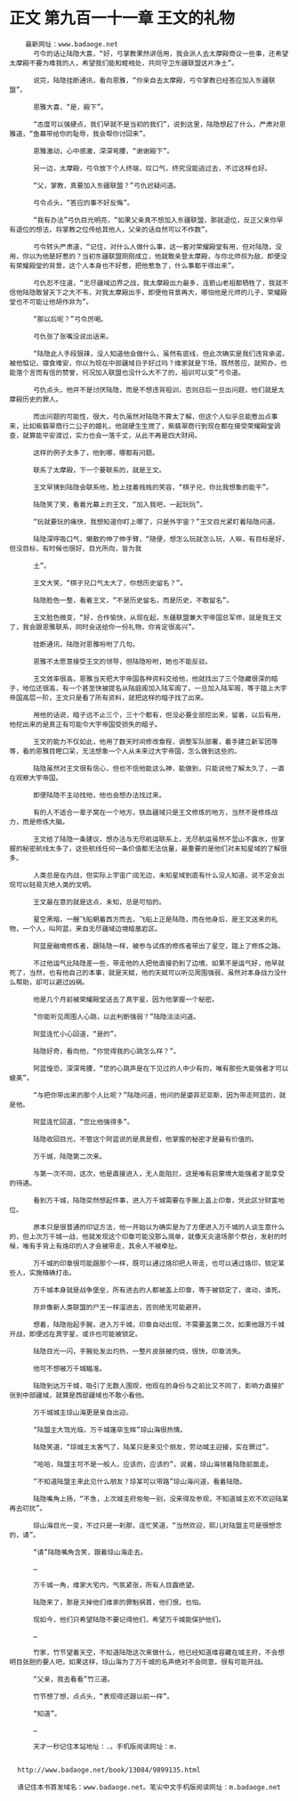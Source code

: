# 正文 第九百一十一章 王文的礼物
        最新网址：www.badaoge.net
          弓令的话让陆隐大喜，“好，弓掌教果然讲信用，我会派人去太摩殿商议一些事，还希望太摩殿不要为难我的人，希望我们能和睦相处，共同守卫东疆联盟这片净土”。
      
          说完，陆隐挂断通讯，看向恩雅，“你亲自去太摩殿，弓令掌教已经答应加入东疆联盟”。
      
          恩雅大喜，“是，殿下”。
      
          “态度可以强硬点，我们早就不是当初的我们”，说到这里，陆隐想起了什么，严肃对恩雅道，“鱼幕带给你的耻辱，我会帮你讨回来”。
      
          恩雅激动，心中感激，深深弯腰，“谢谢殿下”。
      
          另一边，太摩殿，弓令放下个人终端，叹口气，终究没能逃过去，不过这样也好。
      
          “父，掌教，真要加入东疆联盟？”弓仇迟疑问道。
      
          弓令点头，“答应的事不好反悔”。
      
          “我有办法”弓仇目光明亮，“如果父亲真不想加入东疆联盟，那就退位，反正父亲你早有退位的想法，将掌教之位传给其他人，父亲的话自然可以不作数”。
      
          弓令转头严肃道，“记住，对什么人做什么事，这一套对荣耀殿堂有用，但对陆隐，没用，你以为他是好惹的？当初东疆联盟刚刚成立，他就敢亲登太摩殿，与你北师叔为敌，即便没有荣耀殿堂的背景，这个人本身也不好惹，把他惹急了，什么事都干得出来”。
      
          弓仇忍不住道，“无尽疆域边界之战，我太摩殿出力最多，连箭山老祖都牺牲了，我就不信他陆隐敢冒天下之大不韦，对我太摩殿出手，即便他背景再大，哪怕他是元师的儿子，荣耀殿堂也不可能让他胡作非为”。
      
          “那以后呢？”弓令厉喝。
      
          弓仇张了张嘴没说出话来。
      
          “陆隐此人手段狠辣，没人知道他会做什么，虽然有底线，但此次确实是我们违背承诺，被他惦记，寝食难安，你以为现在中部疆域日子好过吗？维家就是下场，既然答应，就照办，也能落个言而有信的赞誉，何况加入联盟也没什么大不了的，祖训可以变”弓令道。
      
          弓仇点头，他并不是讨厌陆隐，而是不想违背祖训，否则日后一旦出问题，他们就是太摩殿历史的罪人。
      
          而出问题的可能性，很大，弓仇虽然对陆隐不算太了解，但这个人似乎总能惹出点事来，比如紫翡翠商行二公子的婚礼，他就硬生生搅了，紫翡翠商行到现在都在接受荣耀殿堂调查，就算能平安渡过，实力也会一落千丈，从此不再是四大财阀。
      
          这样的例子太多了，他到哪，哪都有问题。
      
          联系了太摩殿，下一个要联系的，就是王文。
      
          王文早猜到陆隐会联系他，脸上挂着贱贱的笑容，“棋子兄，你比我想象的能干”。
      
          陆隐笑了笑，看着光幕上的王文，“加入我吧，一起玩玩”。
      
          “玩就要玩的痛快，我想知道你盯上哪了，只是外宇宙？”王文目光紧盯着陆隐问道。
      
          陆隐深呼吸口气，懒散的伸了伸手臂，“随便，想怎么玩就怎么玩，人嘛，有目标是好，但没目标，有时候也很好，目光所向，皆为我
      
          土”。
      
          王文大笑，“棋子兄口气太大了，你想历史留名？”。
      
          陆隐脸色一整，看着王文，“不是历史留名，而是历史，不敢留名”。
      
          王文脸色微变，“好，合作愉快，从现在起，东疆联盟兼大宇帝国总军师，就是我王文了，我会跟恩雅联系，同时会送给你一份礼物，你肯定很高兴”。
      
          挂断通讯，陆隐对恩雅吩咐了几句。
      
          恩雅不太愿意接受王文的领导，但陆隐吩咐，她也不能反驳。
      
          王文效率很高，恩雅当天把大宇帝国各种资料交给他，他就找出了三个隐藏很深的暗子，地位还很高，有一个甚至快被提名从陆庭阁加入陆军阁了，一旦加入陆军阁，等于踏上大宇帝国高层一阶，王文只是看了所有资料，就把这样的暗子找了出来。
      
          用他的话说，暗子远不止三个，三十个都有，但没必要全部挖出来，留着，以后有用，他挖出来的是真正有可能令大宇帝国受损失的暗子。
      
          王文的能力不仅如此，他用了数天时间修改章程，调整军队部署，着手建立新军团等等，看的恩雅目瞪口呆，无法想象一个人从未来过大宇帝国，怎么做到这些的。
      
          陆隐虽然对王文很有信心，但也不信他能这么神，能做到，只能说他了解太久了，一直在观察大宇帝国。
      
          即便陆隐不主动找他，他也会想办法找过来。
      
          有的人不适合一辈子窝在一个地方，铁血疆域只是王文修炼的地方，当然不是修炼战力，而是修炼大脑。
      
          王文给了陆隐一条建议，想办法与无尽航运联系上，无尽航运虽然不显山不露水，但掌握的秘密航线太多了，这些航线任何一条价值都无法估量，最重要的是他们对未知星域的了解很多。
      
          人类总是在内战，但实际上宇宙广阔无边，未知星域到底有什么没人知道，说不定会出现可以轻易灭绝人类的文明。
      
          王文最在意的就是这点，未知，总是可怕的。
      
          星空黑暗，一艘飞船朝着西方而去，飞船上正是陆隐，而在他身后，是王文送来的礼物，一个人，叫阿蓝，来自无尽疆域边境暗凰岩区。
      
          阿蓝是融境修炼者，跟陆隐一样，被参与试炼的修炼者带出了星空，踏上了修炼之路。
      
          不过他运气比陆隐差一些，带走他的人把他直接扔到了边境，如果不是运气好，他早就死了，当然，也有他自己的本事，就是天赋，他的天赋可以听见周围强弱，虽然对本身战力没什么帮助，却可以避过凶祸。
      
          他是几个月前被荣耀殿堂送去了真宇星，因为他掌握一个秘密。
      
          “你能听见周围人心跳，以此判断强弱？”陆隐淡淡问道。
      
          阿蓝连忙小心回道，“是的”。
      
          陆隐好奇，看向他，“你觉得我的心跳怎么样？”。
      
          阿蓝惶恐，深深弯腰，“您的心跳声是在下见过的人中少有的，唯有那些大能强者才可以媲美”。
      
          “与把你带出来的那个人比呢？”陆隐问道，他问的是鎏菲尼亚斯，因为带走阿蓝的，就是他。
      
          阿蓝连忙回道，“您比他强得多”。
      
          陆隐收回目光，不管这个阿蓝说的是真是假，他掌握的秘密才是最有价值的。
      
          万千城，陆隐第二次来。
      
          与第一次不同，这次，他是直接进入，无人能阻拦，这是唯有启蒙境大能强者才能享受的待遇。
      
          看到万千城，陆隐突然想起件事，进入万千城需要在手腕上盖上印章，凭此区分财富地位。
      
          原本只是很普通的印证方法，他一开始以为确实是为了方便进入万千城的人谈生意什么的，但上次万千城一战，他就发现这个印章可能没那么简单，就像天炎道场那个祭台，发射的时候，唯有手背上有烙印的人才会被带走，其余人不被牵扯。
      
          万千城的印章很可能跟那个一样，既可以通过烙印把人带走，也可以通过烙印，锁定某些人，实施精确打击。
      
          万千城本身就是战争堡垒，所有进去的人都被盖上印章，等于被锁定了，谁动，谁死。
      
          除非像新人类联盟的尸王一样溜进去，否则绝无可能避开。
      
          想着，陆隐抬起手腕，进入万千城，印章自动出现，不需要盖第二次，如果他跟万千城开战，即便远在真宇星，或许也可能被锁定。
      
          陆隐目光一闪，手腕处发出灼热，一整片皮肤被灼烧，很快，印章消失。
      
          他可不想被万千城瞄准。
      
          陆隐到达万千城，吸引了无数人围观，他现在的身份与之前比又不同了，影响力直接扩张到中部疆域，就算是西部疆域也不敢小看他。
      
          万千城城主琼山海更是亲自出迎。
      
          “陆盟主大驾光临，万千城蓬荜生辉”琼山海很热情。
      
          陆隐笑道，“琼城主太客气了，陆某只是来见个朋友，劳动城主迎接，实在罪过”。
      
          “哈哈，陆盟主可不是一般人，应该的，应该的”，说着，琼山海领着陆隐前面走。
      
          “不知道陆盟主来此见什么朋友？琼某可以带路”琼山海问道，看着陆隐。
      
          陆隐嘴角上扬，“不急，上次城主府匆匆一别，没来得及参观，不知道城主欢不欢迎陆某再去叨扰”。
      
          琼山海目光一变，不过只是一刹那，连忙笑道，“当然欢迎，熙儿对陆盟主可是很想念的，请”。
      
          “请”陆隐嘴角含笑，跟着琼山海走去。
      
          …
      
          万千城一角，维家大宅内，气氛紧张，所有人目露绝望。
      
          陆隐来了，那是灭掉他们维家的罪魁祸首，他们恨，也怕。
      
          现如今，他们只希望陆隐不要记得他们，希望万千城能保护他们。
      
          …
      
          竹家，竹节望着天空，不知道陆隐这次来做什么，他已经知道维容藏在城主府，不会想明目张胆的要人吧，如果这样，琼山海为了万千城的名声绝对不会同意，很有可能开战。
      
          “父亲，我去看看”竹三道。
      
          竹节想了想，点点头，“表现得还跟以前一样”。
      
          “知道”。
      
          …
      
          天才一秒记住本站地址：.。手机版阅读网址：m.
      
      
      http://www.badaoge.net/book/13084/9899135.html
      
      请记住本书首发域名：www.badaoge.net。笔尖中文手机版阅读网址：m.badaoge.net